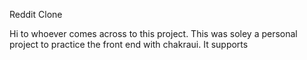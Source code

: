 Reddit Clone

Hi to whoever comes across to this project. This was soley a personal project to practice the front end with chakraui. It supports
